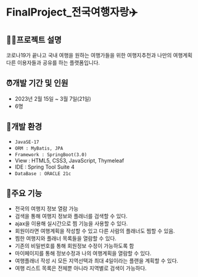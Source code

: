 # FinalProject_전국여행자랑✈️


## 👩‍💻프로젝트 설명
코로나19가 끝나고 국내 여행을 원하는 여행가들을 위한 여행지추천과 
나만의 여행계획 다른 이용자들과 공유를 하는 플랫폼입니다.



## ⏰개발 기간 및 인원

* 2023년 2월 15일 ~ 3월 7일(21일)
* 6명


## 📌개발 환경
* `JavaSE-17`
* `ORM : MyBatis, JPA`
* `Framework : SpringBoot(3.0)`
* View : HTML5, CSS3, JavaScript, Thymeleaf
* IDE : Spring Tool Suite 4
* `DataBase : ORACLE 21c`

## 📌주요 기능
* 전국의 여행지 정보 열람 가능
* 검색을 통해 여행지 정보와 플래너를 검색할 수 있다. 
* ajax을 이용해 실시간으로 찜 기능을 사용할 수 있다.
* 회원이라면 여행계획을 작성할 수 있고 다른 사람의 플래너도 찜할 수 있음.
* 찜한 여행지와 플래너 목록들을 열람할 수 있다.
* 기존의 비밀번호를 통해 회원정보 수정이 가능하도록 함
* 마이페이지를 통해 정보수정과 나의 여행계획을 열람할 수 있다.
* 여행플래너 작성 시 모든 지역선택과 최대 4일이라는 플랜을 계획할 수 있다.
* 여행 리스트 목록은 전체뿐 아니라 지역별로 검색이 가능하다.

<!-- Markdown link & img dfn's -->
[npm-image]: https://img.shields.io/npm/v/datadog-metrics.svg?style=flat-square
[npm-url]: https://npmjs.org/package/datadog-metrics
[npm-downloads]: https://img.shields.io/npm/dm/datadog-metrics.svg?style=flat-square
[travis-image]: https://img.shields.io/travis/dbader/node-datadog-metrics/master.svg?style=flat-square
[travis-url]: https://travis-ci.org/dbader/node-datadog-metrics
[wiki]: https://github.com/yourname/yourproject/wiki
